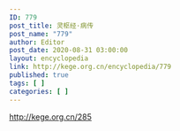 ```yaml
---
ID: 779
post_title: 灵枢经·病传
post_name: "779"
author: Editor
post_date: 2020-08-31 03:00:00
layout: encyclopedia
link: http://kege.org.cn/encyclopedia/779
published: true
tags: [ ]
categories: [ ]
---
```

http://kege.org.cn/285